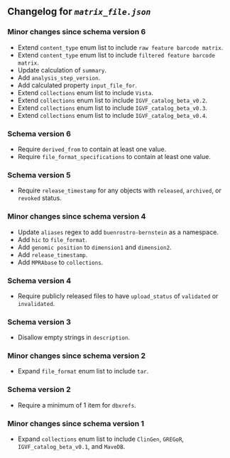 ## Changelog for *`matrix_file.json`*

### Minor changes since schema version 6

* Extend `content_type` enum list to include `raw feature barcode matrix`.
* Extend `content_type` enum list to include `filtered feature barcode matrix`.
* Update calculation of `summary`.
* Add `analysis_step_version`.
* Add calculated property `input_file_for`.
* Extend `collections` enum list to include `Vista`.
* Extend `collections` enum list to include `IGVF_catalog_beta_v0.2`.
* Extend `collections` enum list to include `IGVF_catalog_beta_v0.3`.
* Extend `collections` enum list to include `IGVF_catalog_beta_v0.4`.

### Schema version 6

* Require `derived_from` to contain at least one value.
* Require `file_format_specifications` to contain at least one value.

### Schema version 5

* Require `release_timestamp` for any objects with `released`, `archived`, or `revoked` status.

### Minor changes since schema version 4

* Update `aliases` regex to add `buenrostro-bernstein` as a namespace.
* Add `hic` to `file_format`.
* Add `genomic position` to `dimension1` and `dimension2`.
* Add `release_timestamp`.
* Add `MPRAbase` to `collections`.

### Schema version 4

* Require publicly released files to have `upload_status` of `validated` or `invalidated`.

### Schema version 3

* Disallow empty strings in `description`.

### Minor changes since schema version 2

* Expand `file_format` enum list to include `tar`.

### Schema version 2

* Require a minimum of 1 item for `dbxrefs`.

### Minor changes since schema version 1

* Expand `collections` enum list to include `ClinGen`, `GREGoR`, `IGVF_catalog_beta_v0.1`, and `MaveDB`.
